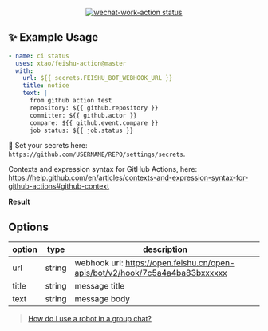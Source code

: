 <p align="center">
  <a href="https://github.com/foxundermoon/wechat-work-action"><img alt="wechat-work-action status" src="https://github.com/foxundermoon/wechat-work-action/workflows/build-test/badge.svg"></a>
</p>

## ✨ Example Usage

```yml
- name: ci status
  uses: xtao/feishu-action@master
  with:
    url: ${{ secrets.FEISHU_BOT_WEBHOOK_URL }}
    title: notice
    text: |
      from github action test
      repository: ${{ github.repository }}
      committer: ${{ github.actor }}
      compare: ${{ github.event.compare }}
      job status: ${{ job.status }}
```

🔐 Set your secrets here: `https://github.com/USERNAME/REPO/settings/secrets`.

Contexts and expression syntax for GitHub Actions, here: https://help.github.com/en/articles/contexts-and-expression-syntax-for-github-actions#github-context

**Result**

## Options

| option | type   | description                                                               |
| ------ | ------ | ------------------------------------------------------------------------- |
| url    | string | webhook url: https://open.feishu.cn/open-apis/bot/v2/hook/7c5a4a4ba83bxxxxxx |
| title  | string | message title                                                             |
| text   | string | message body                                                              |

> [How do I use a robot in a group chat?](https://getfeishu.cn/hc/zh-cn/articles/360024984973-%E5%9C%A8%E7%BE%A4%E8%81%8A%E4%B8%AD%E4%BD%BF%E7%94%A8%E6%9C%BA%E5%99%A8%E4%BA%BA)
